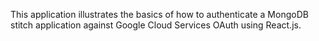 This application illustrates the basics of how to authenticate a MongoDB stitch application against Google Cloud Services OAuth using React.js.

